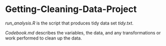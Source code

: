 # Getting-Cleaning-Data-Project

*run_analysis.R* is the script that produces tidy data set *tidy.txt*.

*Codebook.md* describes the variables, the data, and any transformations or work performed to clean up the data. 
